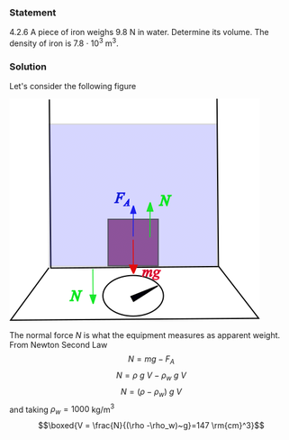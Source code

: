 ###  Statement 

$4.2.6$ A piece of iron weighs 9.8 N in water. Determine its volume. The density of iron is 7.8 $\cdot$ 10$^3$ m$^3$. 

### Solution

Let's consider the following figure 

![ Force analysis |445x394, 51%](../../img/4.2.6/draw.png)

The normal force $N$ is what the equipment measures as apparent weight. From Newton Second Law $$N = mg-F_A$$ $$N = \rho~g~V-\rho_w~g~V$$ $$N = (\rho -\rho_w)~g~V$$ and taking $\rho_w = 1000$ kg/m$^3$ $$\boxed{V = \frac{N}{(\rho -\rho_w)~g}=147 \rm{cm}^3}$$ 
